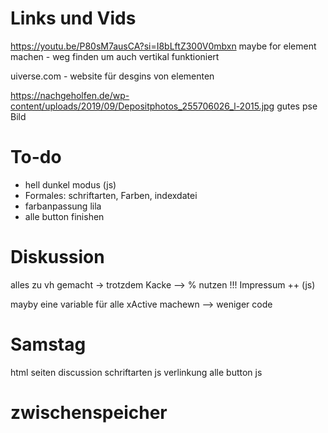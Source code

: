# Links und Vids

https://youtu.be/P80sM7ausCA?si=I8bLftZ300V0mbxn maybe for element machen - weg finden um auch vertikal funktioniert

uiverse.com - website für desgins von elementen

https://nachgeholfen.de/wp-content/uploads/2019/09/Depositphotos_255706026_l-2015.jpg
gutes pse Bild

# To-do

- hell dunkel modus (js)
- Formales: schriftarten, Farben, indexdatei
- farbanpassung lila
- alle button finishen

# Diskussion

alles zu vh gemacht -> trotzdem Kacke
--> % nutzen !!!
Impressum ++ (js)

mayby eine variable für alle xActive machewn --> weniger code

# Samstag

html seiten discussion
schriftarten
js verlinkung
alle button js

# zwischenspeicher
